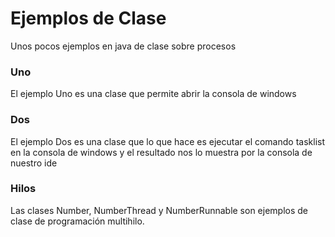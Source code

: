 # Ejemplos de Clase

Unos pocos ejemplos en java de clase sobre procesos

### Uno

El ejemplo Uno es una clase que permite abrir la consola de windows 

### Dos

El ejemplo Dos es una clase que lo que hace es ejecutar el comando tasklist en la consola de windows y el
resultado nos lo muestra por la consola de nuestro ide

### Hilos

Las clases Number, NumberThread y NumberRunnable son ejemplos de clase de programación multihilo.
